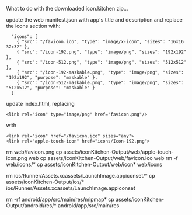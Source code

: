 
What to do with the downloaded icon.kitchen zip...

update the web manifest.json with app's title and description and replace the icons section with:

      "icons": [
        { "src": "/favicon.ico", "type": "image/x-icon", "sizes": "16x16 32x32" },
        { "src": "/icon-192.png", "type": "image/png", "sizes": "192x192" },
        { "src": "/icon-512.png", "type": "image/png", "sizes": "512x512" },
        { "src": "/icon-192-maskable.png", "type": "image/png", "sizes": "192x192", "purpose": "maskable" },
        { "src": "/icon-512-maskable.png", "type": "image/png", "sizes": "512x512", "purpose": "maskable" }
      ]

update index.html, replacing 

    <link rel="icon" type="image/png" href="favicon.png"/>

with

    <link rel="icon" href="/favicon.ico" sizes="any">
    <link rel="apple-touch-icon" href="icons/Icon-192.png">

rm web/favicon.png
cp assets/iconKitchen-Output/web/apple-touch-icon.png web
cp assets/iconKitchen-Output/web/favicon.ico web
rm -f web/icons/*
cp assets/iconKitchen-Output/web/icon* web/icons

rm ios/Runner/Assets.xcassets/LaunchImage.appiconset/*
cp assets/iconKitchen-Output/ios/* ios/Runner/Assets.xcassets/LaunchImage.appiconset

rm -rf android/app/src/main/res/mipmap*
cp assets/iconKitchen-Output/android/res/* android/app/src/main/res

